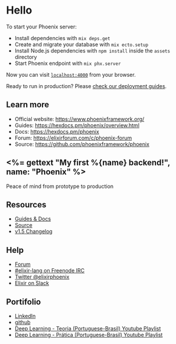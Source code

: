 # Hello

To start your Phoenix server:

  * Install dependencies with `mix deps.get`
  * Create and migrate your database with `mix ecto.setup`
  * Install Node.js dependencies with `npm install` inside the `assets` directory
  * Start Phoenix endpoint with `mix phx.server`

Now you can visit [`localhost:4000`](http://localhost:4000) from your browser.

Ready to run in production? Please [check our deployment guides](https://hexdocs.pm/phoenix/deployment.html).

## Learn more

  * Official website: https://www.phoenixframework.org/
  * Guides: https://hexdocs.pm/phoenix/overview.html
  * Docs: https://hexdocs.pm/phoenix
  * Forum: https://elixirforum.com/c/phoenix-forum
  * Source: https://github.com/phoenixframework/phoenix



<section class="phx-hero">
  <h1><%= gettext "My first %{name} backend!", name: "Phoenix" %></h1>
  <p>Peace of mind from prototype to production</p>
</section>

<section class="row">
  <article class="column">
    <h2>Resources</h2>
    <ul>
      <li>
        <a href="https://hexdocs.pm/phoenix/overview.html">Guides &amp; Docs</a>
      </li>
      <li>
        <a href="https://github.com/phoenixframework/phoenix">Source</a>
      </li>
      <li>
        <a href="https://github.com/phoenixframework/phoenix/blob/v1.5/CHANGELOG.md">v1.5 Changelog</a>
      </li>
    </ul>
    <h2>Help</h2>
    <ul>
      <li>
        <a href="https://elixirforum.com/c/phoenix-forum">Forum</a>
      </li>
      <li>
        <a href="https://webchat.freenode.net/?channels=elixir-lang">#elixir-lang on Freenode IRC</a>
      </li>
      <li>
        <a href="https://twitter.com/elixirphoenix">Twitter @elixirphoenix</a>
      </li>
      <li>
        <a href="https://elixir-slackin.herokuapp.com/">Elixir on Slack</a>
      </li>
    </ul>
  </article>
  <article class="column">
    <h2>Portifolio</h2>
    <ul>
      <li>
        <a href="https://www.linkedin.com/in/pedro-bl%C3%B6%C3%9F-braga-3263a1136/">LinkedIn</a>
      </li>
      <li>
        <a href="https://github.com/pedroblossbraga">github</a>
      </li>
      <li>
        <a href="https://www.youtube.com/playlist?list=PLG10GH7d9-LuxA4dLe-JuxBRXQ3vhElI_">Deep Learning - Teoria (Portuguese-Brasil) Youtube Playlist</a>
      </li>
      <li>
        <a href="https://www.youtube.com/playlist?list=PLG10GH7d9-Lsqi_e--n8cDLB5WGRfVU7l">Deep Learning - Prática (Portuguese-Brasil) Youtube Playlist</a>
      </li>
    </ul>
  </article>
</section>

